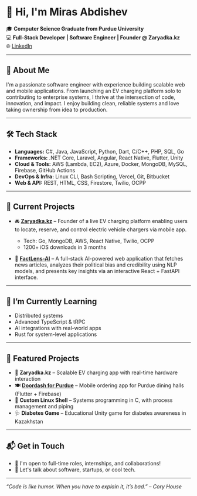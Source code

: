 # 👋 Hi, I'm Miras Abdishev

🎓 **Computer Science Graduate from Purdue University**  
💻 **Full-Stack Developer | Software Engineer | Founder @ Zaryadka.kz**  
🌐 [LinkedIn](https://www.linkedin.com/in/miras-abdishev) 

---

## 🚀 About Me

I'm a passionate software engineer with experience building scalable web and mobile applications. From launching an EV charging platform solo to contributing to enterprise systems, I thrive at the intersection of code, innovation, and impact. I enjoy building clean, reliable systems and love taking ownership from idea to production.

---

## 🛠 Tech Stack

- **Languages:** C#, Java, JavaScript, Python, Dart, C/C++, PHP, SQL, Go  
- **Frameworks:** .NET Core, Laravel, Angular, React Native, Flutter, Unity  
- **Cloud & Tools:** AWS (Lambda, EC2), Azure, Docker, MongoDB, MySQL, Firebase, GitHub Actions  
- **DevOps & Infra:** Linux CLI, Bash Scripting, Vercel, Git, Bitbucket  
- **Web & API:** REST, HTML, CSS, Firestore, Twilio, OCPP  

---

## 🔭 Current Projects

- 🚘 **[Zaryadka.kz](#)** – Founder of a live EV charging platform enabling users to locate, reserve, and control electric vehicle chargers via mobile app.  
  - Tech: Go, MongoDB, AWS, React Native, Twilio, OCPP  
  - 1200+ iOS downloads in 3 months

- 📄 **[FactLens-AI](https://github.com/mirazik18/FaseLens-AI)** – A full-stack AI-powered web application that fetches news articles, analyzes their political bias and credibility using NLP models, and presents key insights via an interactive React + FastAPI interface.

---

## 🧠 I’m Currently Learning

- Distributed systems  
- Advanced TypeScript & tRPC  
- AI integrations with real-world apps  
- Rust for system-level applications

---

## 📌 Featured Projects

- 🔌 **Zaryadka.kz** – Scalable EV charging app with real-time hardware interaction
- 🍽️ **[Doordash for Purdue](https://github.com/mirazik18/Purdue-Dash)** – Mobile ordering app for Purdue dining halls (Flutter + Firebase)
- 🧠 **Custom Linux Shell** – Systems programming in C, with process management and piping
- 🩺 **Diabetes Game** – Educational Unity game for diabetes awareness in Kazakhstan

---



## 📬 Get in Touch

- 💼 I'm open to full-time roles, internships, and collaborations!
- 💬 Let's talk about software, startups, or cool tech.

---

_“Code is like humor. When you have to explain it, it’s bad.” – Cory House_
